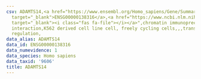 ```yaml
---
csv: ADAMTS14,<a href="https://www.ensembl.org/Homo_sapiens/Gene/Summary?db=core;g=ENSG00000138316"
  target="_blank">ENSG00000138316</a>,<a href="https://www.ncbi.nlm.nih.gov/pubmed/23959860"
  target="_blank"><i class="fas fa-file"></i></a>",chromatin immunoprecipitation assay,direct
  interaction,K562 derived cell line cell, freely cycling cells,,,transcriptional
  regulation,
data_alias: ADAMTS14
data_id: ENSG00000138316
data_numevidence: 1
data_species: Homo sapiens
data_taxid: '9606'
title: ADAMTS14
---
```

